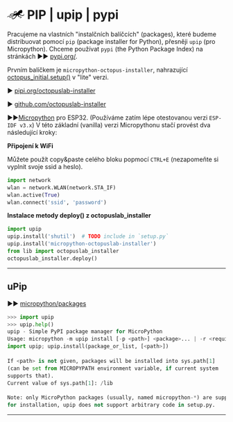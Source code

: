 # ![logo](img/logo_small.png) PIP | upip | pypi

Pracujeme na vlastních "instalčních balíčcích" (packages), které budeme distribuovat pomocí `pip` (package installer for Python), přesněji `upip` (pro Micropython). Chceme používat `pypi` (the Python Package Index) na stránkách ►► [pypi.org/](https://pypi.org/).


Prvním balíčkem je `micropython-octopus-installer`, nahrazující [octopus_initial.setup()](../install/#octopus_initialsetup) v "lite" verzi.

► [pipi.org/octopuslab-installer](https://pypi.org/project/micropython-octopuslab-installer/#data)

► [github.com/octopuslab-installer](https://github.com/octopusengine/octopuslab-installer)

►►[Micropython](http://micropython.org/download/esp32/) pro ESP32. (Používáme zatím lépe otestovanou verzi `ESP-IDF v3.x`)
V této základní (vanilla) verzi Micropythonu stačí provést dva následující kroky:


**Připojení k WiFi**

Můžete použít copy&paste celého bloku popmocí `CTRL+E` (nezapomeňte si vyplnit svoje ssid a heslo).

```python
import network
wlan = network.WLAN(network.STA_IF)
wlan.active(True)
wlan.connect('ssid', 'password')
```

**Instalace metody deploy() z octopuslab_installer**
```python
import upip
upip.install('shutil')  # TODO include in `setup.py`
upip.install('micropython-octopuslab-installer')
from lib import octopuslab_installer
octopuslab_installer.deploy()
```

---

## uPip

►► [micropython/packages](https://docs.micropython.org/en/latest/reference/packages.html)


```python
>>> import upip
>>> upip.help()
upip - Simple PyPI package manager for MicroPython
Usage: micropython -m upip install [-p <path>] <package>... | -r <requirements.txt>
import upip; upip.install(package_or_list, [<path>])

If <path> is not given, packages will be installed into sys.path[1]
(can be set from MICROPYPATH environment variable, if current system
supports that).
Current value of sys.path[1]: /lib

Note: only MicroPython packages (usually, named micropython-*) are supported
for installation, upip does not support arbitrary code in setup.py.
```


---